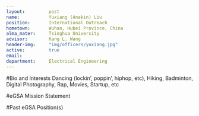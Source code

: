 ```yaml
---
layout:     	post
name:     	 	Yuxiang (Anakin) Liu
position: 		International Outreach
hometown: 		Wuhan, Hubei Province, China
alma_mater: 	Tsinghua University
advisor: 		Kang L. Wang
header-img: 	"img/officers/yuxiang.jpg"
active: 		true
email: 			
department: 	Electrical Engineering
---
```


#Bio and Interests
Dancing (lockin’, poppin’, hiphop, etc), Hiking, Badminton, Digital Photography, Rap, Movies, Startup, etc


#eGSA Mission Statement


#Past eGSA Position(s)